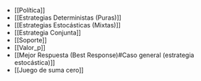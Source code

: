 - [[Política]]
- [[Estrategias Deterministas (Puras)]]
- [[Estrategias Estocásticas (Mixtas)]]
- [[Estrategia Conjunta]]
- [[Soporte]]
- [[Valor_p]]
- [[Mejor Respuesta (Best Response)#Caso general (estrategia estocástica)]]
- [[Juego de suma cero]]